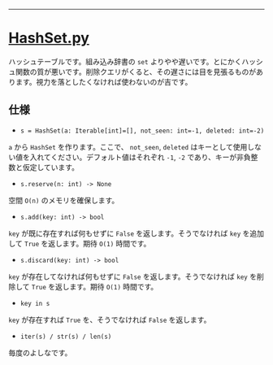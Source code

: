 ____

# [HashSet.py](https://github.com/titanium-22/Library_py/blob/main/DataStructures/Set/HashSet.py)

ハッシュテーブルです。組み込み辞書の `set` よりやや遅いです。とにかくハッシュ関数の質が悪いです。削除クエリがくると、その遅さには目を見張るものがあります。視力を落としたくなければ使わないのが吉です。

## 仕様

- `s = HashSet(a: Iterable[int]=[], not_seen: int=-1, deleted: int=-2)`

`a` から `HashSet` を作ります。ここで、 `not_seen`, `deleted` はキーとして使用しない値を入れてください。デフォルト値はそれぞれ `-1`, `-2` であり、キーが非負整数と仮定しています。

- `s.reserve(n: int) -> None`

空間 `O(n)` のメモリを確保します。

- `s.add(key: int) -> bool`

`key` が既に存在すれば何もせずに `False` を返します。そうでなければ `key` を追加して `True` を返します。期待 `O(1)` 時間です。

- `s.discard(key: int) -> bool`

`key` が存在してなければ何もせずに `False` を返します。そうでなければ `key` を削除して `True` を返します。期待 `O(1)` 時間です。

- `key in s`

`key` が存在すれば `True` を、そうでなければ `False` を返します。

- `iter(s) / str(s) / len(s)`

毎度のよしなです。
